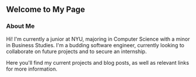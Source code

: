 ## Welcome to My Page

### About Me
Hi! I'm currently a junior at NYU, majoring in Computer Science with a minor in Business Studies. I'm a budding software engineer, currently looking to collaborate on future projects and to secure an internship. 

Here you'll find my current projects and blog posts, as well as relevant links for more information.